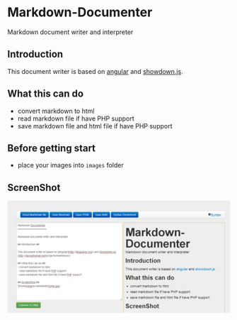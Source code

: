 Markdown-Documenter
===================

Markdown document writer and interpreter

## Introduction ##

This document writer is based on [angular](http://angularjs.org/) and [showdown.js](http://daringfireball.net/projects/markdown/).  

## What this can do ##
- convert markdown to html
- read markdown file if have PHP support
- save markdown file and html file if have PHP support

## Before getting start ##
- place your images into ``images`` folder

## ScreenShot ##
![Home](img/screenshots/home.jpg)
